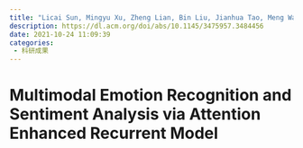 ```yaml
---
title: "Licai Sun, Mingyu Xu, Zheng Lian, Bin Liu, Jianhua Tao, Meng Wang, and Yuan Cheng. 2021. Multimodal Emotion Recognition and Sentiment Analysis via Attention Enhanced Recurrent Model. In Proceedings of the 2nd on Multimodal Sentiment Analysis Challenge (MuSe '21). Association for Computing Machinery, New York, NY, USA, 15–20."
description: https://dl.acm.org/doi/abs/10.1145/3475957.3484456
date: 2021-10-24 11:09:39
categories:
 - 科研成果
---
```

# Multimodal Emotion Recognition and Sentiment Analysis via Attention Enhanced Recurrent Model
